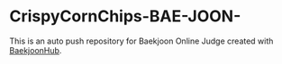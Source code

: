 # CrispyCornChips-BAE-JOON-
This is an auto push repository for Baekjoon Online Judge created with [BaekjoonHub](https://github.com/BaekjoonHub/BaekjoonHub).
